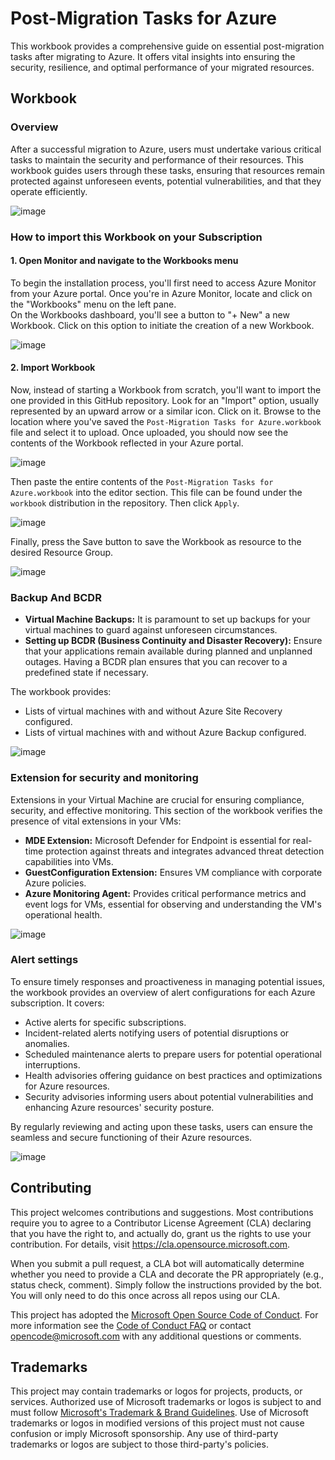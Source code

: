 # Post-Migration Tasks for Azure

This workbook provides a comprehensive guide on essential post-migration tasks after migrating to Azure. It offers vital insights into ensuring the security, resilience, and optimal performance of your migrated resources.

## Workbook

### Overview

After a successful migration to Azure, users must undertake various critical tasks to maintain the security and performance of their resources. This workbook guides users through these tasks, ensuring that resources remain protected against unforeseen events, potential vulnerabilities, and that they operate efficiently.

![image](https://github.com/Azure/fta-postmigrationtasks/assets/3822284/b9ef880e-5b85-476e-8881-a3757dcd5c11)


### How to import this Workbook on your Subscription

#### 1. Open Monitor and navigate to the Workbooks menu

To begin the installation process, you'll first need to access Azure Monitor from your Azure portal. Once you're in Azure Monitor, locate and click on the "Workbooks" menu on the left pane.  
On the Workbooks dashboard, you'll see a button to "+ New" a new Workbook. Click on this option to initiate the creation of a new Workbook.

![image](https://github.com/Azure/fta-postmigrationtasks/assets/3822284/d690c397-dc0a-4cec-b3ab-932fa329597d)

#### 2. Import Workbook
Now, instead of starting a Workbook from scratch, you'll want to import the one provided in this GitHub repository. Look for an "Import" option, usually represented by an upward arrow or a similar icon. Click on it. Browse to the location where you've saved the `Post-Migration Tasks for Azure.workbook` file and select it to upload. Once uploaded, you should now see the contents of the Workbook reflected in your Azure portal.

![image](https://github.com/Azure/fta-postmigrationtasks/assets/3822284/35ef1afb-5098-486a-8f93-35f7cdc67961)

Then paste the entire contents of the `Post-Migration Tasks for Azure.workbook` into the editor section.
This file can be found under the `workbook` distribution in the repository. Then click `Apply`.

![image](https://github.com/Azure/fta-postmigrationtasks/assets/3822284/296702b3-2c11-4323-9246-6620c6a5b23a)

Finally, press the Save button to save the Workbook as resource to the desired Resource Group.

![image](https://github.com/Azure/fta-postmigrationtasks/assets/3822284/2092add5-97dc-4fb5-acd9-19a69731be73)

### Backup And BCDR

- **Virtual Machine Backups:** It is paramount to set up backups for your virtual machines to guard against unforeseen circumstances.
- **Setting up BCDR (Business Continuity and Disaster Recovery):** Ensure that your applications remain available during planned and unplanned outages. Having a BCDR plan ensures that you can recover to a predefined state if necessary.

The workbook provides:
- Lists of virtual machines with and without Azure Site Recovery configured.
- Lists of virtual machines with and without Azure Backup configured.

![image](https://github.com/Azure/fta-postmigrationtasks/assets/3822284/cb0b8373-389f-4b1f-a909-3c1e3784e071)

### Extension for security and monitoring

Extensions in your Virtual Machine are crucial for ensuring compliance, security, and effective monitoring. This section of the workbook verifies the presence of vital extensions in your VMs:
- **MDE Extension:** Microsoft Defender for Endpoint is essential for real-time protection against threats and integrates advanced threat detection capabilities into VMs.
- **GuestConfiguration Extension:** Ensures VM compliance with corporate Azure policies.
- **Azure Monitoring Agent:** Provides critical performance metrics and event logs for VMs, essential for observing and understanding the VM's operational health.

![image](https://github.com/Azure/fta-postmigrationtasks/assets/3822284/dd261c20-0dcc-42b9-bfbc-5362b04a13c4)

### Alert settings

To ensure timely responses and proactiveness in managing potential issues, the workbook provides an overview of alert configurations for each Azure subscription. It covers:
- Active alerts for specific subscriptions.
- Incident-related alerts notifying users of potential disruptions or anomalies.
- Scheduled maintenance alerts to prepare users for potential operational interruptions.
- Health advisories offering guidance on best practices and optimizations for Azure resources.
- Security advisories informing users about potential vulnerabilities and enhancing Azure resources' security posture.

By regularly reviewing and acting upon these tasks, users can ensure the seamless and secure functioning of their Azure resources.

![image](https://github.com/Azure/fta-postmigrationtasks/assets/3822284/014321a5-819d-49eb-afb9-e31ceaa303e5)

## Contributing

This project welcomes contributions and suggestions.  Most contributions require you to agree to a
Contributor License Agreement (CLA) declaring that you have the right to, and actually do, grant us
the rights to use your contribution. For details, visit https://cla.opensource.microsoft.com.

When you submit a pull request, a CLA bot will automatically determine whether you need to provide
a CLA and decorate the PR appropriately (e.g., status check, comment). Simply follow the instructions
provided by the bot. You will only need to do this once across all repos using our CLA.

This project has adopted the [Microsoft Open Source Code of Conduct](https://opensource.microsoft.com/codeofconduct/).
For more information see the [Code of Conduct FAQ](https://opensource.microsoft.com/codeofconduct/faq/) or
contact [opencode@microsoft.com](mailto:opencode@microsoft.com) with any additional questions or comments.

## Trademarks

This project may contain trademarks or logos for projects, products, or services. Authorized use of Microsoft 
trademarks or logos is subject to and must follow 
[Microsoft's Trademark & Brand Guidelines](https://www.microsoft.com/en-us/legal/intellectualproperty/trademarks/usage/general).
Use of Microsoft trademarks or logos in modified versions of this project must not cause confusion or imply Microsoft sponsorship.
Any use of third-party trademarks or logos are subject to those third-party's policies.
